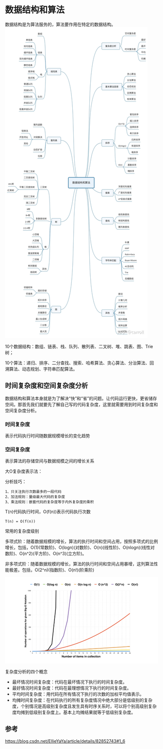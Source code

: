 
# 数据结构和算法
数据结构是为算法服务的，算法要作用在特定的数据结构。
![](https://github.com/gmg0829/Img/blob/master/alogrithm/alogrithm.jpg?raw=true)

10个数据结构：数组、链表、栈、队列、散列表、二叉树、堆、跳表、图、Trie树；

10个算法：递归、排序、二分查找、搜索、哈希算法、贪心算法、分治算法、回溯算法、动态规划、字符串匹配算法。


## 时间复杂度和空间复杂度分析

数据结构和算法本身就是为了解决“快”和“省”的问题。让代码运行更快，更省储存空间。那首先我们就要先了解自己写的代码复杂度，这里就需要用到时间复杂度和空间复杂度分析。

### 时间复杂度

表示代码执行时间随数据规模增长的变化趋势
### 空间复杂度

表示算法的存储空间与数据规模之间的增长关系

大O复杂度表示法：

分析技巧：
```
1、只关注执行次数最多的一段代码
2、加法规则：量级最大代码的复杂度
3、乘法规则：嵌套代码的复杂度等于内外复杂度的乘积
```

T(n)代码执行时间，O(f(n))表示代码执行次数
```
T(n) = O(f(n))
```

常用的复杂度级别

多项式阶：随着数据规模的增长，算法的执行时间和空间占用，按照多项式的比例增长，包括，O(1)(常数阶)、O(logn)(对数阶)、O(n)(线性阶)、O(nlogn)(线性对数阶)、O(n^2)(平方阶)、O(n^3)(立方阶)。

非多项式阶：随着数据规模的增长，算法的执行时间和空间占用暴增，这列算法性能极差。包括，O(2^n)(指数阶)、O(n!)(阶乘阶)

![](https://github.com/gmg0829/Img/blob/master/alogrithm/timeComplex.jpeg?raw=true)

复杂度分析的四个概念

- 最坏情况时间复杂度：代码在最坏情况下执行的时间复杂度。
- 最好情况时间复杂度：代码在最理想情况下执行的时间复杂度。
- 平均时间复杂度：用代码在所有情况下执行的次数的加权平均值表示。
- 均摊时间复杂度：在代码执行的所有复杂度情况中绝大部分是低级别的复杂度，个别情况是高级别复杂度且发生具有时序关系时，可以将个别高级别复杂度均摊到低级别复杂度上。基本上均摊结果就等于低级别复杂度。
## 参考
https://blog.csdn.net/EllieYaYa/article/details/82852743#1_6
